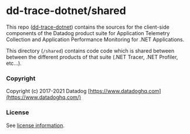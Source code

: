 ﻿# dd-trace-dotnet/shared

This repo ([dd-trace-dotnet](https://github.com/DataDog/dd-trace-dotnet)) contains the sources for the client-side components of the Datadog product suite for Application Telemetry Collection and Application Performance Monitoring for .NET Applications.

This directory (`/shared`) contains code code which is shared between between the different products of that suite (.NET Tracer, .NET Profiler, etc...).

### Copyright

Copyright (c) 2017-2021 Datadog
[https://www.datadoghq.com](https://www.datadoghq.com/)

### License

See [license information](../LICENSE).